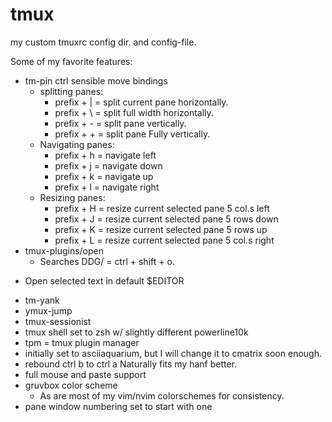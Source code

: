 # tmux
my custom tmuxrc config dir. and config-file.


Some of my favorite features:
* tm-pin ctrl sensible move bindings
    * splitting panes:
        - prefix + | = split current pane horizontally.
        - prefix + \ = split full width horizontally.
        - prefix + - = split pane vertically.
        - prefix + + = split pane Fully vertically.
    * Navigating panes:
        - prefix + h = navigate left
        - prefix + j = navigate down
        - prefix + k = navigate up
        - prefix + l = navigate right
    * Resizing panes:
        - prefix + H = resize current selected pane 5 col.s left
        - prefix + J = resize current selected pane 5 rows down
        - prefix + K = resize current selected pane 5 rows up
        - prefix + L = resize current selected pane 5 col.s right
* tmux-plugins/open
   - Searches DDG/ = ctrl + shift + o. 
- Open selected text in default $EDITOR
* tm-yank
* ymux-jump
* tmux-sessionist
* tmux shell set to zsh w/ slightly different powerline10k
* tpm = tmux plugin manager
* initially set to asciiaquarium,
but I will change it to cmatrix soon enough.
* rebound ctrl b to ctrl a Naturally fits my hanf better.
* full mouse and paste support
* gruvbox color scheme
    - As are most of my vim/nvim colorschemes for consistency.
* pane window numbering set to start with one
